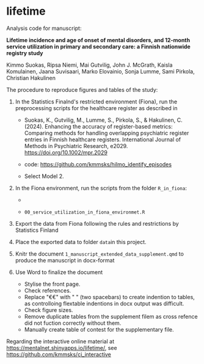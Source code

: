 # lifetime

Analysis code for manuscript:

**Lifetime incidence and age of onset of mental disorders, and 12-month service utilization in primary and secondary care: a Finnish nationwide registry study**

Kimmo Suokas, Ripsa Niemi, Mai Gutvilig, John J. McGrath, Kaisla Komulainen, Jaana Suvisaari, Marko Elovainio, Sonja Lumme, Sami Pirkola, Christian Hakulinen

The procedure to reproduce figures and tables of the study:

1.  In the Statistics Finalnd's restricted environment (Fiona), run the preprocessing scripts for the healthcare register as described in

    -   Suokas, K., Gutvilig, M., Lumme, S., Pirkola, S., & Hakulinen, C. (2024). Enhancing the accuracy of register-based metrics: Comparing methods for handling overlapping psychiatric register entries in Finnish healthcare registers. International Journal of Methods in Psychiatric Research, e2029. <https://doi.org/10.1002/mpr.2029>

    -  code: <https://github.com/kmmsks/hilmo_identify_episodes>

    - Select Model 2.
    
2.  In the Fiona environment, run the scripts from the folder `R_in_fiona`:

    -   

    -   `00_service_utilization_in_fiona_environmet.R`

3.  Export the data from Fiona following the rules and restrictions by Statistics Finland

4.  Place the exported data to folder `data`in this project.

5.  Knitr the document `1_manuscript_extended_data_supplement.qmd` to produce the manuscript in docx-format

6.  Use Word to finalize the document

    -   Stylise the front page.
    -   Check references.
    -   Replace "€€" with " " (two spacebars) to create indention to tables, as controlloing flextable indentions in docx output was difficult.
    -   Check figure sizes.
    -   Remove duplicate tables from the supplement filem as cross refence did not fuction correctly without them.
    -   Manually create table of contest for the supplementary file.


Regarding the interactive online material at <https://mentalnet.shinyapps.io/lifetime/>, see <https://github.com/kmmsks/ci_interactive>
